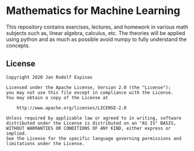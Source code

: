 Mathematics for Machine Learning
===
This repository contains exercises, lectures, and homework in various math subjects such as, linear algebra, calculus, etc. The theories will be applied using python and as much as possible avoid numpy to fully understand the concepts.

## License
   ```
   Copyright 2020 Jan Rodolf Espinas

   Licensed under the Apache License, Version 2.0 (the "License");
   you may not use this file except in compliance with the License.
   You may obtain a copy of the License at

       http://www.apache.org/licenses/LICENSE-2.0

   Unless required by applicable law or agreed to in writing, software
   distributed under the License is distributed on an "AS IS" BASIS,
   WITHOUT WARRANTIES OR CONDITIONS OF ANY KIND, either express or implied.
   See the License for the specific language governing permissions and
   limitations under the License.
   ```
